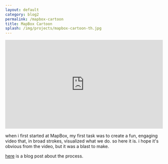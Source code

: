 ```yaml
---
layout: default
category: blog2
permalink: /mapbox-cartoon
title: MapBox Cartoon
splash: /img/projects/mapbox-cartoon-th.jpg
---
```


<div class='vid-frame' style="width: 100%; height: 0px; padding-bottom:56.25%; position:relative;">
<iframe src="http://player.vimeo.com/video/63403523" width="100%" height="100%" style="position:absolute" frameborder="0" webkitAllowFullScreen="webkitAllowFullScreen" mozallowfullscreen="mozallowfullscreen" allowFullScreen="allowFullScreen"> </iframe>
</div>

when i first started at MapBox, my first task was to create a fun, engaging video that, in broad strokes, visualized what we do. so here it is. i hope it's obvious from the video, but it was a blast to make. 

[here](http://mapbox.com/blog/mapping-monsters/) is a blog post about the process.